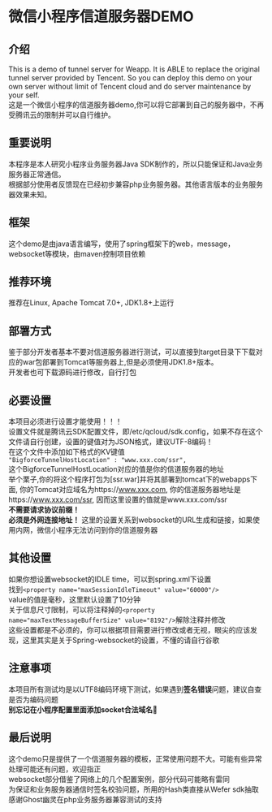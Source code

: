 # 微信小程序信道服务器DEMO
## 介绍
This is a demo of tunnel server for Weapp. It is ABLE to replace the original tunnel server provided by Tencent. So you can deploy this demo on your own server without limit of Tencent cloud and do server maintenance by your self.<br>
这是一个微信小程序的信道服务器demo,你可以将它部署到自己的服务器中，不再受腾讯云的限制并可以自行维护。

## 重要说明
本程序是本人研究小程序业务服务器Java SDK制作的，所以只能保证和Java业务服务器正常通信。<br>
根据部分使用者反馈现在已经初步兼容php业务服务器。其他语言版本的业务服务器效果未知。

## 框架
这个demo是由java语言编写，使用了spring框架下的web，message，websocket等模块，由maven控制项目依赖

## 推荐环境
推荐在Linux, Apache Tomcat 7.0+, JDK1.8+上运行

## 部署方式
鉴于部分开发者基本不要对信道服务器进行测试，可以直接到target目录下下载对应的war包部署到Tomcat等服务器上,但是必须使用JDK1.8+版本。<br>
开发者也可下载源码进行修改，自行打包

## 必要设置
本项目必须进行设置才能使用！！！<br>
设置文件就是腾讯云SDK配置文件，即/etc/qcloud/sdk.config，如果不存在这个文件请自行创建，设置的键值对为JSON格式，建议UTF-8编码！<br>
在这个文件中添加如下格式的KV键值<br>
`"BigforceTunnelHostLocation" : "www.xxx.com/ssr",`<br>
这个BigforceTunnelHostLocation对应的值是你的信道服务器的地址<br>
举个栗子,你的将这个程序打包为[ssr.war]并将其部署到tomcat下的webapps下面, 你的Tomcat对应域名为https://www.xxx.com, 你的信道服务器地址是https://www.xxx.com/ssr, 因而这里设置的值就是www.xxx.com/ssr<br>
**不需要请求协议前缀！**<br>
**必须是外网连接地址！**
这里的设置关系到websocket的URL生成和链接，如果使用内网，微信小程序无法访问到你的信道服务器<br>

## 其他设置
如果你想设置websocket的IDLE time，可以到spring.xml下设置<br>
找到`<property name="maxSessionIdleTimeout" value="60000"/>`<br>
value的值是毫秒，这里默认设置了10分钟<br>
关于信息尺寸限制，可以将注释掉的`<property name="maxTextMessageBufferSize" value="8192"/>`解除注释并修改<br>
这些设置都是不必须的，你可以根据项目需要进行修改或者无视，眼尖的应该发现，这里其实是关于Spring-websocket的设置，不懂的请自行谷歌

## 注意事项
本项目所有测试均是以UTF8编码环境下测试，如果遇到**签名错误**问题，建议自查是否为编码问题<br>
**别忘记在小程序配置里面添加socket合法域名🙂**

## 最后说明
这个demo只是提供了一个信道服务器的模板，正常使用问题不大。可能有些异常处理可能还有问题，欢迎指正<br>
websocket部分借鉴了网络上的几个配置案例，部分代码可能略有雷同<br>
为保证和业务服务器通信时签名校验问题，所用的Hash类直接从Wefer sdk抽取<br>
感谢Ghost幽灵在php业务服务器兼容测试的支持

